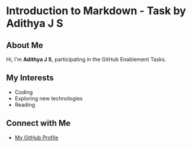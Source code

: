 # Introduction to Markdown - Task by Adithya J S

## About Me
Hi, I'm **Adithya J S**, participating in the GitHub Enablement Tasks.

## My Interests
- Coding
- Exploring new technologies
- Reading

## Connect with Me
- [My GitHub Profile](https://github.com/Adithyajs)

